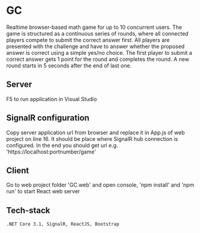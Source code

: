# GC

Realtime browser-based math game for up to 10 concurrent users. The game is structured as a continuous series of rounds, where all 
connected players compete to submit the correct answer first. All players are presented with the challenge and have to answer whether 
the proposed answer is correct using a simple yes/no choice. The first player to submit a correct answer gets 1 point for the round and completes the round.
A new round starts in 5 seconds after the end of last one.

## Server
F5 to run application in Visual Studio

## SignalR configuration
Copy server application url from browser and replace it in App.js of web project on line 16. It should be place where SignalR hub connection is configured. 
In the end you should get url e.g. 'https://localhost:portnumber/game'

## Client 
Go to web project folder 'GC.web' and open console, 'npm install' and 'npm run' to start React web server

## Tech-stack 
```.NET Core 3.1, SignalR, ReactJS, Bootstrap```
